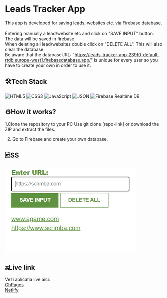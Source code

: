 # Leads Tracker App

This app is developed for saving leads, websites etc. via Firebase database. 
<br/>
<br/>
Entering manually a lead/website etc and click on "SAVE INPUT" button. The data will be saved in firebase<br/>
When deleting all lead/websites double click on "DELETE ALL". This will also clear the database. <br/>
Be aware that the databaseURL: "https://leads-tracker-app-239f0-default-rtdb.europe-west1.firebasedatabase.app/" is unique for every user so you have to create your own in order to use it. <br/>

## 🛠️Tech Stack
![HTML5](https://img.shields.io/badge/-HTML5-E34F26?logo=html5&logoColor=white&style=flat) ![CSS3](https://img.shields.io/badge/-CSS3-1572B6?logo=css3&logoColor=white&style=flat) ![JavaScript](https://img.shields.io/badge/-JavaScript-F7DF1E?logo=javascript&logoColor=black&style=flat) ![JSON](https://img.shields.io/badge/-JSON-000000?logo=json&logoColor=white&style=flat) ![Firebase Realtime DB](https://img.shields.io/badge/-Realtime%20DB-FFCA28?logo=firebase&logoColor=black&style=flat)

## ⚙️How it works?

1.Clone the repository to your PC
Use git clone [repo-link] or download the ZIP and extract the files.

2. Go to Firebase and create your own database.

## 🖻SS

![SS with the app](leads-tracker-ss.png)

## 🔛Live link

Vezi aplicatia live aici:<br/>
[GhPages](https://isabelamihai.github.io/chrome-extension) <br/>
[Netlify](https://chrome-extension-a.netlify.app/)
